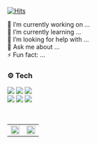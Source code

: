 [![Hits](https://hits.seeyoufarm.com/api/count/incr/badge.svg?url=https%3A%2F%2Fgithub.com%2Fgjbae1212%2Fhit-counter&count_bg=%23002045&title_bg=%23F7394D&icon=&icon_color=%23E7E7E7&title=hits&edge_flat=false)](https://hits.seeyoufarm.com)


 🔭 I’m currently working on ... <br />
 🌱 I’m currently learning ... <br />
 🤔 I’m looking for help with ... <br />
 💬 Ask me about ... <br />
 ⚡ Fun fact: ... <br />

### ⚙️ Tech
<img src="https://img.shields.io/badge/HTML5-E34F26.svg?&style=for-the-badge&logo=HTML5&logoColor=white" /> <img src="https://img.shields.io/badge/CSS3-1572B6.svg?&style=for-the-badge&logo=CSS3&logoColor=white" /> <img src="https://img.shields.io/badge/javascript-F7DF1E.svg?&style=for-the-badge&logo=javascript&logoColor=black" /><br />
 <img src="https://img.shields.io/badge/styled components-DB7093.svg?&style=for-the-badge&logo=styled-components&logoColor=white" />
  <img src="https://img.shields.io/badge/React-61dafb.svg?&style=for-the-badge&logo=react&logoColor=black" />
 <img src="https://img.shields.io/badge/React Router-ca4245.svg?&style=for-the-badge&logo=React-Router&logoColor=white" />
 
<br />
<table>
  <tr>
    <td align="top" width="50%">
      <img src=https://github-readme-stats.vercel.app/api?username=lhk3337&theme=graywhite&hide_border=true&show_icons=true? style="width: 100%" />
    </td>
    <td align="top" width="50%">
      <img src=https://github-readme-stats.vercel.app/api/top-langs/?username=lhk3337&theme=graywhite&hide_border=true&&hide=python&layout=compact style="width: 100%" />
    </td>
  </tr>
</table>
